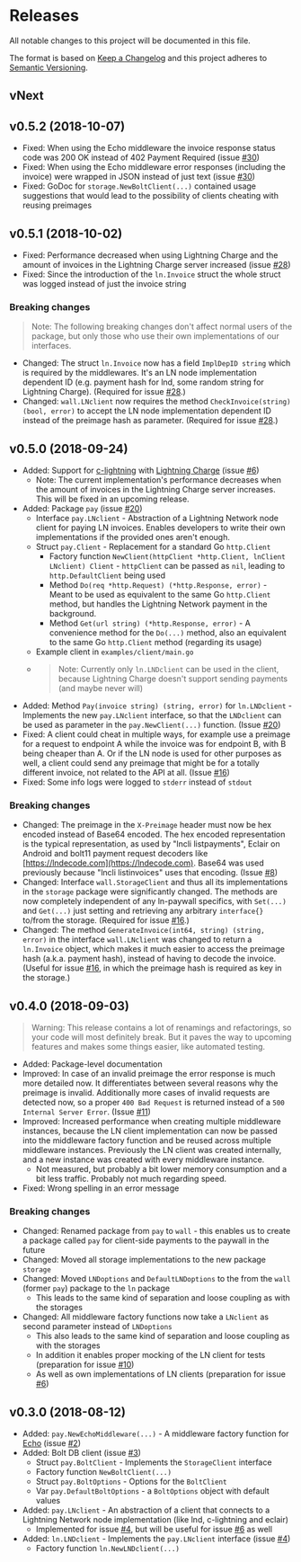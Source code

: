 
Releases
========

All notable changes to this project will be documented in this file.

The format is based on [Keep a Changelog](http://keepachangelog.com/en/1.0.0/) and this project adheres to [Semantic Versioning](http://semver.org/spec/v2.0.0.html).

vNext
-----

v0.5.2 (2018-10-07)
-------------------

- Fixed: When using the Echo middleware the invoice response status code was 200 OK instead of 402 Payment Required (issue [#30](https://github.com/philippgille/ln-paywall/issues/30))
- Fixed: When using the Echo middleware error responses (including the invoice) were wrapped in JSON instead of just text (issue [#30](https://github.com/philippgille/ln-paywall/issues/30))
- Fixed: GoDoc for `storage.NewBoltClient(...)` contained usage suggestions that would lead to the possibility of clients cheating with reusing preimages

v0.5.1 (2018-10-02)
-------------------

- Fixed: Performance decreased when using Lightning Charge and the amount of invoices in the Lightning Charge server increased (issue [#28](https://github.com/philippgille/ln-paywall/issues/28))
- Fixed: Since the introduction of the `ln.Invoice` struct the whole struct was logged instead of just the invoice string

### Breaking changes

> Note: The following breaking changes don't affect normal users of the package, but only those who use their own implementations of our interfaces.

- Changed: The struct `ln.Invoice` now has a field `ImplDepID string` which is required by the middlewares. It's an LN node implementation dependent ID (e.g. payment hash for lnd, some random string for Lightning Charge). (Required for issue [#28](https://github.com/philippgille/ln-paywall/issues/28).)
- Changed: `wall.LNclient` now requires the method `CheckInvoice(string) (bool, error)` to accept the LN node implementation dependent ID instead of the preimage hash as parameter. (Required for issue [#28](https://github.com/philippgille/ln-paywall/issues/28).)

v0.5.0 (2018-09-24)
-------------------

- Added: Support for [c-lightning](https://github.com/ElementsProject/lightning) with [Lightning Charge](https://github.com/ElementsProject/lightning-charge) (issue [#6](https://github.com/philippgille/ln-paywall/issues/6))
    - Note: The current implementation's performance decreases when the amount of invoices in the Lightning Charge server increases. This will be fixed in an upcoming release.
- Added: Package `pay` (issue [#20](https://github.com/philippgille/ln-paywall/issues/20))
    - Interface `pay.LNclient` - Abstraction of a Lightning Network node client for paying LN invoices. Enables developers to write their own implementations if the provided ones aren't enough.
    - Struct `pay.Client` - Replacement for a standard Go `http.Client`
        - Factory function `NewClient(httpClient *http.Client, lnClient LNclient) Client` - `httpClient` can be passed as `nil`, leading to `http.DefaultClient` being used
        - Method `Do(req *http.Request) (*http.Response, error)` - Meant to be used as equivalent to the same Go `http.Client` method, but handles the Lightning Network payment in the background.
        - Method `Get(url string) (*http.Response, error)` - A convenience method for the `Do(...)` method, also an equivalent to the same Go `http.Client` method (regarding its usage)
    - Example client in `examples/client/main.go`
    - > Note: Currently only `ln.LNDclient` can be used in the client, because Lightning Charge doesn't support sending payments (and maybe never will)
- Added: Method `Pay(invoice string) (string, error)` for `ln.LNDclient` - Implements the new `pay.LNclient` interface, so that the `LNDclient` can be used as parameter in the `pay.NewClient(...)` function. (Issue [#20](https://github.com/philippgille/ln-paywall/issues/20))
- Fixed: A client could cheat in multiple ways, for example use a preimage for a request to endpoint A while the invoice was for endpoint B, with B being cheaper than A. Or if the LN node is used for other purposes as well, a client could send any preimage that might be for a totally different invoice, not related to the API at all. (Issue [#16](https://github.com/philippgille/ln-paywall/issues/16))
- Fixed: Some info logs were logged to `stderr` instead of `stdout`

### Breaking changes

- Changed: The preimage in the `X-Preimage` header must now be hex encoded instead of Base64 encoded. The hex encoded representation is the typical representation, as used by "lncli listpayments", Eclair on Android and bolt11 payment request decoders like [https://lndecode.com](https://lndecode.com). Base64 was used previously because "lncli listinvoices" uses that encoding. (Issue [#8](https://github.com/philippgille/ln-paywall/issues/8))
- Changed: Interface `wall.StorageClient` and thus all its implementations in the `storage` package were significantly changed. The methods are now completely independent of any ln-paywall specifics, with `Set(...)` and `Get(...)` just setting and retrieving any arbitrary `interface{}` to/from the storage. (Required for issue [#16](https://github.com/philippgille/ln-paywall/issues/16).)
- Changed: The method `GenerateInvoice(int64, string) (string, error)` in the interface `wall.LNclient` was changed to return a `ln.Invoice` object, which makes it much easier to access the preimage hash (a.k.a. payment hash), instead of having to decode the invoice. (Useful for issue [#16](https://github.com/philippgille/ln-paywall/issues/16), in which the preimage hash is required as key in the storage.)

v0.4.0 (2018-09-03)
-------------------

> Warning: This release contains a lot of renamings and refactorings, so your code will most definitely break. But it paves the way to upcoming features and makes some things easier, like automated testing.

- Added: Package-level documentation
- Improved: In case of an invalid preimage the error response is much more detailed now. It differentiates between several reasons why the preimage is invalid. Additionally more cases of invalid requests are detected now, so a proper `400 Bad Request` is returned instead of a `500 Internal Server Error`. (Issue [#11](https://github.com/philippgille/ln-paywall/issues/11))
- Improved: Increased performance when creating multiple middleware instances, because the LN client implementation can now be passed into the middleware factory function and be reused across multiple middleware instances. Previously the LN client was created internally, and a new instance was created with every middleware instance.
    - Not measured, but probably a bit lower memory consumption and a bit less traffic. Probably not much regarding speed.
- Fixed: Wrong spelling in an error message

### Breaking changes

- Changed: Renamed package from `pay` to `wall` - this enables us to create a package called `pay` for client-side payments to the paywall in the future
- Changed: Moved all storage implementations to the new package `storage`
- Changed: Moved `LNDoptions` and `DefaultLNDoptions` to the from the `wall` (former `pay`) package to the `ln` package
    - This leads to the same kind of separation and loose coupling as with the storages
- Changed: All middleware factory functions now take a `LNclient` as second parameter instead of `LNDoptions`
    - This also leads to the same kind of separation and loose coupling as with the storages
    - In addition it enables proper mocking of the LN client for tests (preparation for issue [#10](https://github.com/philippgille/ln-paywall/issues/10))
    - As well as own implementations of LN clients (preparation for issue [#6](https://github.com/philippgille/ln-paywall/issues/6))

v0.3.0 (2018-08-12)
-------------------

- Added: `pay.NewEchoMiddleware(...)` - A middleware factory function for [Echo](https://github.com/labstack/echo) (issue [#2](https://github.com/philippgille/ln-paywall/issues/2))
- Added: Bolt DB client (issue [#3](https://github.com/philippgille/ln-paywall/issues/3))
    - Struct `pay.BoltClient` - Implements the `StorageClient` interface
    - Factory function `NewBoltClient(...)`
    - Struct `pay.BoltOptions` - Options for the `BoltClient`
    - Var `pay.DefaultBoltOptions` - a `BoltOptions` object with default values
- Added: `pay.LNclient` - An abstraction of a client that connects to a Lightning Network node implementation (like lnd, c-lightning and eclair)
    - Implemented for issue [#4](https://github.com/philippgille/ln-paywall/issues/4), but will be useful for issue [#6](https://github.com/philippgille/ln-paywall/issues/6) as well
- Added: `ln.LNDclient` - Implements the `pay.LNclient` interface (issue [#4](https://github.com/philippgille/ln-paywall/issues/4))
    - Factory function `ln.NewLNDclient(...)`